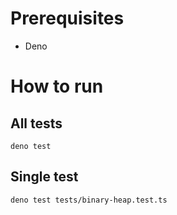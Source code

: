 # Prerequisites
- Deno

# How to run

## All tests
`deno test`

## Single test
`deno test tests/binary-heap.test.ts`